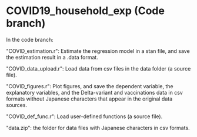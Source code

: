 # COVID19_household_exp (Code branch)

In the code branch:

  "COVID_estimation.r": Estimate the regression model in a stan file, and save the estimation result in a .data format.

  "COVID_data_upload.r": Load data from csv files in the data folder (a source file).

  "COVID_figures.r": Plot figures, and save the dependent variable, the explanatory variables, and the Delta-variant and vaccinations data in csv formats without Japanese characters that appear in the   original data sources.

  "COVID_def_func.r": Load user-defined functions (a source file).

  "data.zip": the folder for data files with Japanese characters in csv formats.
